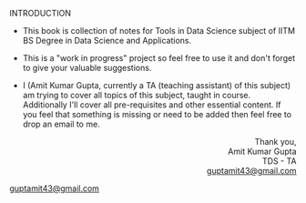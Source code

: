 INTRODUCTION

- This book is collection of notes for Tools in Data Science subject of IITM BS Degree in Data Science and Applications.
  
- This is a "work in progress" project so feel free to use it and don't forget to give your valuable suggestions.
  
- I (Amit Kumar Gupta, currently a TA (teaching assistant) of this subject) am trying to cover all topics of this subject, taught in course. Additionally I'll cover all pre-requisites and other essential content. If you feel that something is missing or need to be added then feel free to drop an email to me.
  

<div align="right">Thank you,<br>Amit Kumar Gupta<br>TDS - TA<br><a href=mailto:"guptamit43@gmail.com">guptamit43@gmail.com</a></div>




[guptamit43@gmail.com](mailto:guptamit43@gmail.com?subject=[GitHub]%20Source%20Han%20Sans)

